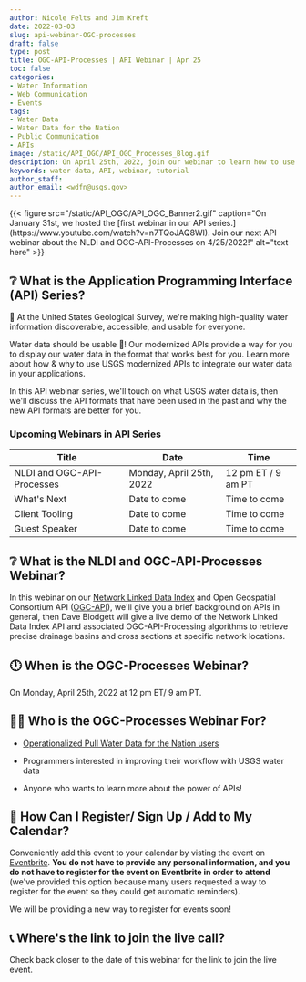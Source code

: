 ```yaml
---
author: Nicole Felts and Jim Kreft
date: 2022-03-03
slug: api-webinar-OGC-processes
draft: false
type: post
title: OGC-API-Processes | API Webinar | Apr 25
toc: false
categories:
- Water Information
- Web Communication
- Events
tags:
- Water Data
- Water Data for the Nation
- Public Communication
- APIs
image: /static/API_OGC/API_OGC_Processes_Blog.gif
description: On April 25th, 2022, join our webinar to learn how to use USGS's Network Linked Data Index and OGC-API Processes Application Programming Interfaces to serve your unique water data display needs.
keywords: water data, API, webinar, tutorial
author_staff:
author_email: <wdfn@usgs.gov>
---
```


<div class="grid-row">
{{< figure src="/static/API_OGC/API_OGC_Banner2.gif" caption="On January 31st, we hosted the [first webinar in our API series.](https://www.youtube.com/watch?v=n7TQoJAQ8WI). Join our next API webinar about the NLDI and OGC-API-Processes on 4/25/2022!" alt="text here" >}}
</div>

## ❔ What is the Application Programming Interface (API) Series?
🙌 At the United States Geological Survey, we're making high-quality water information discoverable, accessible, and usable for everyone.

Water data should be usable 🦾! Our modernized APIs provide a way for you to display our water data in the format that works best for you. Learn more about how & why to use USGS modernized APIs to integrate our water data in your applications.

In this API webinar series, we'll touch on what USGS water data is, then we'll discuss the API formats that have been used in the past and why the new API formats are better for you.

### Upcoming Webinars in API Series
| Title | Date | Time |
|------|----------|-------|
NLDI and OGC-API-Processes | Monday, April 25th, 2022 | 12 pm ET / 9 am PT
What's Next | Date to come | Time to come
Client Tooling | Date to come | Time to come
Guest Speaker | Date to come | Time to come

## ❔ What is the NLDI and OGC-API-Processes Webinar?
In this webinar on our [Network Linked Data Index](https://waterdata.usgs.gov/blog/nldi-intro/) and Open Geospatial Consortium API ([OGC-API](https://ogcapi.ogc.org/)), we'll give you a brief background on APIs in general, then Dave Blodgett will give a live demo of the Network Linked Data Index API and associated OGC-API-Processing algorithms to retrieve precise drainage basins and cross sections at specific network locations.

## 🕛 When is the OGC-Processes Webinar?
On Monday, April 25th, 2022 at 12 pm ET/ 9 am PT.


## 👩‍💻 Who is the OGC-Processes Webinar For?
- [Operationalized Pull Water Data for the Nation users](https://waterdata.usgs.gov/blog/user_operational_pull/)

- Programmers interested in improving their workflow with USGS water data

- Anyone who wants to learn more about the power of APIs!


## 📆 How Can I Register/ Sign Up / Add to My Calendar?
Conveniently add this event to your calendar by visting the event on [Eventbrite](https://www.eventbrite.com/e/ogc-processes-apis-easily-integrate-real-time-water-data-tickets-252228220397). <b>You do not have to provide any personal information, and you do not have to register for the event on Eventbrite in order to attend</b> (we've provided this option because many users requested a way to register for the event so they could get automatic reminders).

We will be providing a new way to register for events soon!

## 📞 Where's the link to join the live call?
Check back closer to the date of this webinar for the link to join the live event.
